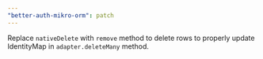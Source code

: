 ```yaml
---
"better-auth-mikro-orm": patch
---
```


Replace `nativeDelete` with `remove` method to delete rows to properly update IdentityMap in `adapter.deleteMany` method.

